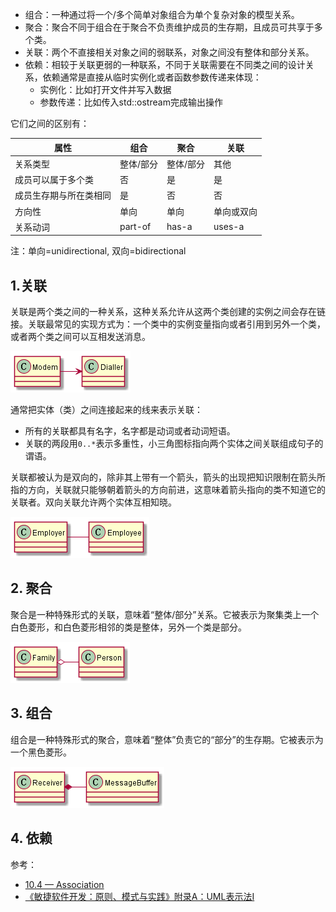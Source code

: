 
- 组合：一种通过将一个/多个简单对象组合为单个复杂对象的模型关系。
- 聚合：聚合不同于组合在于聚合不负责维护成员的生存期，且成员可共享于多个类。
- 关联：两个不直接相关对象之间的弱联系，对象之间没有整体和部分关系。
- 依赖：相较于关联更弱的一种联系，不同于关联需要在不同类之间的设计关系，依赖通常是直接从临时实例化或者函数参数传递来体现：
  - 实例化：比如打开文件并写入数据
  - 参数传递：比如传入std::ostream完成输出操作

它们之间的区别有：

|属性|组合|聚合|关联|
|-|-|-|-|
|关系类型|整体/部分|整体/部分|其他|
|成员可以属于多个类|否|是|是|
|成员生存期与所在类相同|是|否|否|
|方向性|单向|单向|单向或双向|
|关系动词|part-of|has-a|uses-a|

注：单向=unidirectional, 双向=bidirectional


## 1.关联

关联是两个类之间的一种关系，这种关系允许从这两个类创建的实例之间会存在链接。关联最常见的实现方式为：一个类中的实例变量指向或者引用到另外一个类，或者两个类之间可以互相发送消息。

![](./association_one_way.png)

通常把实体（类）之间连接起来的线来表示关联：

- 所有的关联都具有名字，名字都是动词或者动词短语。
- 关联的两段用`0..*`表示多重性，小三角图标指向两个实体之间关联组成句子的谓语。

关联都被认为是双向的，除非其上带有一个箭头，箭头的出现把知识限制在箭头所指的方向，关联就只能够朝着箭头的方向前进，这意味着箭头指向的类不知道它的关联者。双向关联允许两个实体互相知晓。

![](./association_two_way.png)


## 2. 聚合

聚合是一种特殊形式的关联，意味着“整体/部分”关系。它被表示为聚集类上一个白色菱形，和白色菱形相邻的类是整体，另外一个类是部分。

![](./aggregation.png)


## 3. 组合

组合是一种特殊形式的聚合，意味着“整体”负责它的“部分”的生存期。它被表示为一个黑色菱形。

![](./composition.png)

## 4. 依赖



参考：

- [10.4 — Association](https://www.learncpp.com/cpp-tutorial/10-4-association/)
- [《敏捷软件开发：原则、模式与实践》附录A：UML表示法I]()
